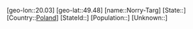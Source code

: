 ﻿---
location: [49.48,20.03]
type: City
tags:
- geo/City


SpocWebEntityId: 32956
isDeleted: false
confidential: public

---
[geo-lon::20.03]
[geo-lat::49.48]
[name::Norry-Targ]
[State::]
[Country::[Poland](geo/Continent/Europe/Poland.md)]
[StateId::]
[Population::]
[Unknown::]

